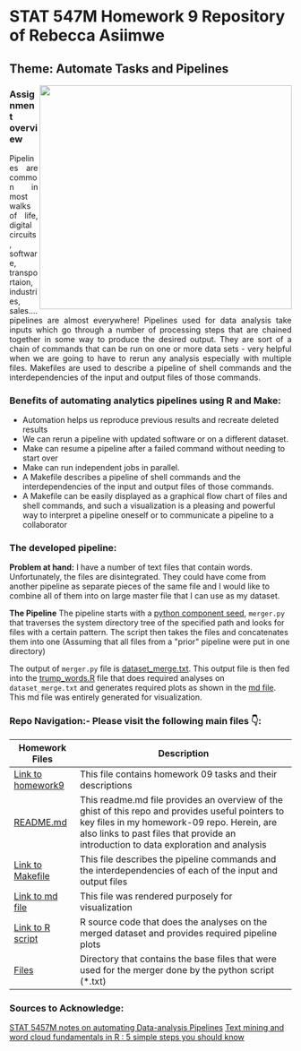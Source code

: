 # STAT 547M Homework 9 Repository of Rebecca Asiimwe 

## Theme: Automate Tasks and Pipelines
[<img align ="right" src="https://github.com/STAT545-UBC-students/hw09-rasiimwe/blob/master/plugins/pipelines.png" width="450" height="400"/>](https://github.com/STAT545-UBC-students/hw09-rasiimwe/blob/master/plugins/pipelines.png)

### Assignment overview

<p align = "justify">Pipelines are common in most walks of life, digital circuits, software, transportaion, industries, sales.... pipelines are almost everywhere! Pipelines used for data analysis take inputs which go through a number of processing steps that are chained together in some way to produce the desired output. They are sort of a chain of commands that can be run on one or more data sets - very helpful when we are going to have to rerun any analysis especially with multiple files. Makefiles are used to describe a pipeline of shell commands and the interdependencies of the input and output files of those commands.</p> 

### Benefits of automating analytics pipelines using R and Make:

* Automation helps us reproduce previous results and recreate deleted results
* We can rerun a pipeline with updated software or on a different dataset.
* Make can resume a pipeline after a failed command without needing to start over
* Make can run independent jobs in parallel. 
* A Makefile describes a pipeline of shell commands and the interdependencies of the input and output files of those commands. 
* A Makefile can be easily displayed as a graphical flow chart of files and shell commands, and such a visualization is a pleasing and powerful way to interpret a pipeline oneself or to communicate a pipeline to a collaborator

### The developed pipeline:
**Problem at hand:** I have a number of text files that contain words. Unfortunately, the files are disintegrated. They could have come from another pipeline as separate pieces of the same file and I would like to combine all of them into on large master file that I can use as my dataset.

**The Pipeline**
The pipeline starts with a [python component seed](https://github.com/STAT545-UBC-students/hw09-rasiimwe/blob/master/merger.py), `merger.py` that traverses the system directory tree of the specified path and looks for files with a certain pattern. The script then takes the files and concatenates them into one (Assuming that all files from a "prior" pipeline were put in one directory)

The output of `merger.py` file is [dataset_merge.txt](https://github.com/STAT545-UBC-students/hw09-rasiimwe/blob/master/files/dataset_merge.txt). This output file is then fed into the [trump_words.R](https://github.com/STAT545-UBC-students/hw09-rasiimwe/blob/master/trump_words.R) file that does required analyses on `dataset_merge.txt` and generates required plots as shown in the [md file](https://github.com/STAT545-UBC-students/hw09-rasiimwe/blob/master/trump_words.md). This md file was entirely generated for visualization.


### Repo Navigation:- Please visit the following main files :point_down::

|   **Homework Files**   | **Description** |
|----------------|------------|
|[Link to homework9](http://stat545.com/Classroom/assignments/hw09/hw09.html)|This file contains homework 09 tasks and their descriptions|
|[README.md](https://github.com/STAT545-UBC-students/hw09-rasiimwe/blob/master/README.md)|This readme.md file provides an overview of the ghist of this repo and provides useful pointers to key files in my homework-09 repo. Herein, are also links to past files that provide an introduction to data exploration and analysis |
|[Link to Makefile](https://github.com/STAT545-UBC-students/hw09-rasiimwe/blob/master/Makefile)|This file describes the  pipeline commands and the interdependencies of each of the input and output files|
|[Link to md file](https://github.com/STAT545-UBC-students/hw09-rasiimwe/blob/master/trump_words.md)|This file was rendered purposely for visualization|
|[Link to R script](https://github.com/STAT545-UBC-students/hw09-rasiimwe/blob/master/trump_words.R)|R source code that does the analyses on the merged dataset and provides required pipeline plots|
|[Files](https://github.com/STAT545-UBC-students/hw09-rasiimwe/tree/master/files)|Directory that contains the base files that were used for the merger done by the python script (\*.txt) |


### Sources to Acknowledge:
[STAT 5457M notes on automating Data-analysis Pipelines](http://stat545.com/automation04_make-activity.html)
[Text mining and word cloud fundamentals in R : 5 simple steps you should know](http://www.sthda.com/english/wiki/text-mining-and-word-cloud-fundamentals-in-r-5-simple-steps-you-should-know)

